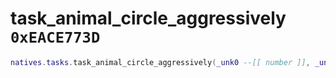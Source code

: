 # task_animal_circle_aggressively `0xEACE773D`

```lua
natives.tasks.task_animal_circle_aggressively(_unk0 --[[ number ]], _unk1 --[[ number ]])
```